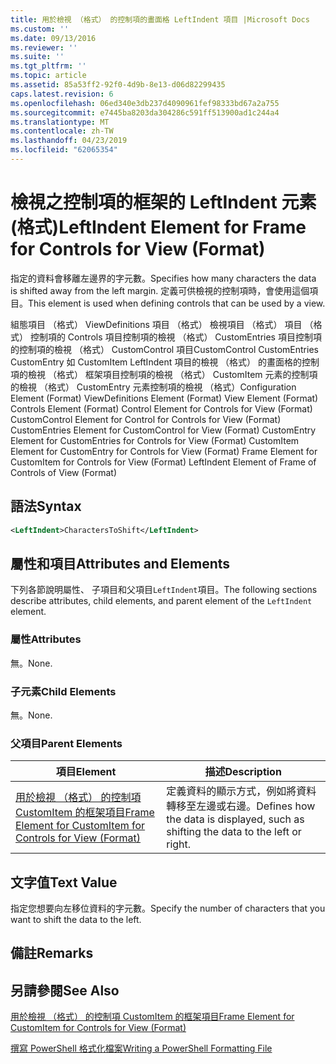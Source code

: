 ```yaml
---
title: 用於檢視 （格式） 的控制項的畫面格 LeftIndent 項目 |Microsoft Docs
ms.custom: ''
ms.date: 09/13/2016
ms.reviewer: ''
ms.suite: ''
ms.tgt_pltfrm: ''
ms.topic: article
ms.assetid: 85a53ff2-92f0-4d9b-8e13-d06d82299435
caps.latest.revision: 6
ms.openlocfilehash: 06ed340e3db237d4090961fef98333bd67a2a755
ms.sourcegitcommit: e7445ba8203da304286c591ff513900ad1c244a4
ms.translationtype: MT
ms.contentlocale: zh-TW
ms.lasthandoff: 04/23/2019
ms.locfileid: "62065354"
---
```

# <a name="leftindent-element-for-frame-for-controls-for-view-format"></a><span data-ttu-id="44776-102">檢視之控制項的框架的 LeftIndent 元素 (格式)</span><span class="sxs-lookup"><span data-stu-id="44776-102">LeftIndent Element for Frame for Controls for View (Format)</span></span>

<span data-ttu-id="44776-103">指定的資料會移離左邊界的字元數。</span><span class="sxs-lookup"><span data-stu-id="44776-103">Specifies how many characters the data is shifted away from the left margin.</span></span> <span data-ttu-id="44776-104">定義可供檢視的控制項時，會使用這個項目。</span><span class="sxs-lookup"><span data-stu-id="44776-104">This element is used when defining controls that can be used by a view.</span></span>

<span data-ttu-id="44776-105">組態項目 （格式） ViewDefinitions 項目 （格式） 檢視項目 （格式） 項目 （格式） 控制項的 Controls 項目控制項的檢視 （格式） CustomEntries 項目控制項的控制項的檢視 （格式） CustomControl 項目CustomControl CustomEntries CustomEntry 如 CustomItem LeftIndent 項目的檢視 （格式） 的畫面格的控制項的檢視 （格式） 框架項目控制項的檢視 （格式） CustomItem 元素的控制項的檢視 （格式） CustomEntry 元素控制項的檢視 （格式）</span><span class="sxs-lookup"><span data-stu-id="44776-105">Configuration Element (Format) ViewDefinitions Element (Format) View Element (Format) Controls Element (Format) Control Element for Controls for View (Format) CustomControl Element for Control for Controls for View (Format) CustomEntries Element for CustomControl for View (Format) CustomEntry Element for CustomEntries for Controls for View (Format) CustomItem Element for CustomEntry for Controls for View (Format) Frame Element for CustomItem for Controls for View (Format) LeftIndent Element of Frame of Controls of View (Format)</span></span>

## <a name="syntax"></a><span data-ttu-id="44776-106">語法</span><span class="sxs-lookup"><span data-stu-id="44776-106">Syntax</span></span>

```xml
<LeftIndent>CharactersToShift</LeftIndent>
```

## <a name="attributes-and-elements"></a><span data-ttu-id="44776-107">屬性和項目</span><span class="sxs-lookup"><span data-stu-id="44776-107">Attributes and Elements</span></span>

<span data-ttu-id="44776-108">下列各節說明屬性、 子項目和父項目`LeftIndent`項目。</span><span class="sxs-lookup"><span data-stu-id="44776-108">The following sections describe attributes, child elements, and parent element of the `LeftIndent` element.</span></span>

### <a name="attributes"></a><span data-ttu-id="44776-109">屬性</span><span class="sxs-lookup"><span data-stu-id="44776-109">Attributes</span></span>

<span data-ttu-id="44776-110">無。</span><span class="sxs-lookup"><span data-stu-id="44776-110">None.</span></span>

### <a name="child-elements"></a><span data-ttu-id="44776-111">子元素</span><span class="sxs-lookup"><span data-stu-id="44776-111">Child Elements</span></span>

<span data-ttu-id="44776-112">無。</span><span class="sxs-lookup"><span data-stu-id="44776-112">None.</span></span>

### <a name="parent-elements"></a><span data-ttu-id="44776-113">父項目</span><span class="sxs-lookup"><span data-stu-id="44776-113">Parent Elements</span></span>

|<span data-ttu-id="44776-114">項目</span><span class="sxs-lookup"><span data-stu-id="44776-114">Element</span></span>|<span data-ttu-id="44776-115">描述</span><span class="sxs-lookup"><span data-stu-id="44776-115">Description</span></span>|
|-------------|-----------------|
|[<span data-ttu-id="44776-116">用於檢視 （格式） 的控制項 CustomItem 的框架項目</span><span class="sxs-lookup"><span data-stu-id="44776-116">Frame Element for CustomItem for Controls for View (Format)</span></span>](./frame-element-for-customitem-for-controls-for-view-format.md)|<span data-ttu-id="44776-117">定義資料的顯示方式，例如將資料轉移至左邊或右邊。</span><span class="sxs-lookup"><span data-stu-id="44776-117">Defines how the data is displayed, such as shifting the data to the left or right.</span></span>|

## <a name="text-value"></a><span data-ttu-id="44776-118">文字值</span><span class="sxs-lookup"><span data-stu-id="44776-118">Text Value</span></span>

<span data-ttu-id="44776-119">指定您想要向左移位資料的字元數。</span><span class="sxs-lookup"><span data-stu-id="44776-119">Specify the number of characters that you want to shift the data to the left.</span></span>

## <a name="remarks"></a><span data-ttu-id="44776-120">備註</span><span class="sxs-lookup"><span data-stu-id="44776-120">Remarks</span></span>

## <a name="see-also"></a><span data-ttu-id="44776-121">另請參閱</span><span class="sxs-lookup"><span data-stu-id="44776-121">See Also</span></span>

[<span data-ttu-id="44776-122">用於檢視 （格式） 的控制項 CustomItem 的框架項目</span><span class="sxs-lookup"><span data-stu-id="44776-122">Frame Element for CustomItem for Controls for View (Format)</span></span>](./frame-element-for-customitem-for-controls-for-view-format.md)

[<span data-ttu-id="44776-123">撰寫 PowerShell 格式化檔案</span><span class="sxs-lookup"><span data-stu-id="44776-123">Writing a PowerShell Formatting File</span></span>](./writing-a-powershell-formatting-file.md)
